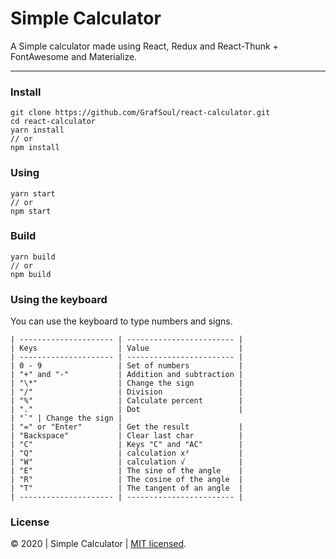# Simple Calculator

A Simple calculator made using React, Redux and React-Thunk + FontAwesome and Materialize.

---

### Install

```
git clone https://github.com/GrafSoul/react-calculator.git
cd react-calculator
yarn install
// or
npm install
```

### Using

```
yarn start
// or
npm start
```

### Build

```
yarn build
// or
npm build
```

### Using the keyboard

You can use the keyboard to type numbers and signs.

```
| --------------------- | ------------------------ |
| Keys                  | Value                    |
| --------------------- | ------------------------ |
| 0 - 9                 | Set of numbers           |
| "+" and "-"           | Addition and subtraction |
| "\*"                  | Change the sign          |
| "/"                   | Division                 |
| "%"                   | Calculate percent        |
| "."                   | Dot                      |
| "`" | Change the sign |
| "=" or "Enter"        | Get the result           |
| "Backspace"           | Clear last char          |
| "C"                   | Keys "C" and "AC"        |
| "Q"                   | calculation х²           |
| "W"                   | calculation √            |
| "E"                   | The sine of the angle    |
| "R"                   | The cosine of the angle  |
| "T"                   | The tangent of an angle  |
| --------------------- | ------------------------ |
```

### License

© 2020 | Simple Calculator | [MIT licensed].

[mit licensed]: https://raw.githubusercontent.com/GrafSoul/react-calculator/master/LICENSE
